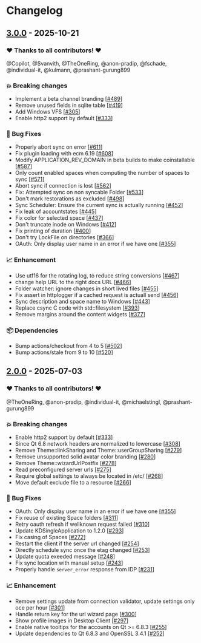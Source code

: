 # Changelog

## [3.0.0](https://github.com/opencloud-eu/desktop/releases/tag/v3.0.0) - 2025-10-21

### ❤️ Thanks to all contributors! ❤️

@Copilot, @Svanvith, @TheOneRing, @anon-pradip, @fschade, @individual-it, @kulmann, @prashant-gurung899

### 💥 Breaking changes

- Implement a beta channel branding [[#489](https://github.com/opencloud-eu/desktop/pull/489)]
- Remove unused fields in sqlite table [[#419](https://github.com/opencloud-eu/desktop/pull/419)]
- Add Windows VFS [[#305](https://github.com/opencloud-eu/desktop/pull/305)]
- Enable http2 support by default [[#333](https://github.com/opencloud-eu/desktop/pull/333)]

### 🐛 Bug Fixes

- Properly abort sync on error [[#611](https://github.com/opencloud-eu/desktop/pull/611)]
- Fix plugin loading with ecm 6.19 [[#608](https://github.com/opencloud-eu/desktop/pull/608)]
- Modify APPLICATION_REV_DOMAIN in beta builds to make coinstallable [[#587](https://github.com/opencloud-eu/desktop/pull/587)]
- Only count enabled spaces when computing the number of spaces to sync [[#571](https://github.com/opencloud-eu/desktop/pull/571)]
- Abort sync if connection is lost [[#562](https://github.com/opencloud-eu/desktop/pull/562)]
- Fix: Attempted sync on non syncable Folder [[#533](https://github.com/opencloud-eu/desktop/pull/533)]
- Don't mark restorations as excluded [[#498](https://github.com/opencloud-eu/desktop/pull/498)]
- Sync Scheduler: Ensure the current sync is actually running [[#452](https://github.com/opencloud-eu/desktop/pull/452)]
- Fix leak of accountstates [[#445](https://github.com/opencloud-eu/desktop/pull/445)]
- Fix color for selected space [[#437](https://github.com/opencloud-eu/desktop/pull/437)]
- Don't truncate inode on Windows [[#412](https://github.com/opencloud-eu/desktop/pull/412)]
- Fix printing of duration [[#400](https://github.com/opencloud-eu/desktop/pull/400)]
- Don't try LockFile on directories [[#366](https://github.com/opencloud-eu/desktop/pull/366)]
- OAuth: Only display user name in an error if we have one [[#355](https://github.com/opencloud-eu/desktop/pull/355)]

### 📈 Enhancement

- Use utf16 for the rotating log, to reduce string conversions [[#467](https://github.com/opencloud-eu/desktop/pull/467)]
- change help URL to the right docs URL [[#466](https://github.com/opencloud-eu/desktop/pull/466)]
- Folder watcher: ignore changes in short lived files [[#455](https://github.com/opencloud-eu/desktop/pull/455)]
- Fix assert in httplogger if a cached request is actuall send [[#456](https://github.com/opencloud-eu/desktop/pull/456)]
- Sync description and space name to Windows [[#443](https://github.com/opencloud-eu/desktop/pull/443)]
- Replace csync C code with std::filesystem [[#393](https://github.com/opencloud-eu/desktop/pull/393)]
- Remove margins around the content widgets [[#377](https://github.com/opencloud-eu/desktop/pull/377)]

### 📦️ Dependencies

- Bump actions/checkout from 4 to 5 [[#502](https://github.com/opencloud-eu/desktop/pull/502)]
- Bump actions/stale from 9 to 10 [[#520](https://github.com/opencloud-eu/desktop/pull/520)]

## [2.0.0](https://github.com/opencloud-eu/desktop/releases/tag/v2.0.0) - 2025-07-03

### ❤️ Thanks to all contributors! ❤️

@TheOneRing, @anon-pradip, @individual-it, @michaelstingl, @prashant-gurung899

### 💥 Breaking changes

- Enable http2 support by default [[#333](https://github.com/opencloud-eu/desktop/pull/333)]
- Since Qt 6.8 network headers are normalized to lowercase [[#308](https://github.com/opencloud-eu/desktop/pull/308)]
- Remove Theme::linkSharing and Theme::userGroupSharing [[#279](https://github.com/opencloud-eu/desktop/pull/279)]
- Remove unsupported solid avatar color branding [[#280](https://github.com/opencloud-eu/desktop/pull/280)]
- Remove Theme::wizardUrlPostfix [[#278](https://github.com/opencloud-eu/desktop/pull/278)]
- Read preconfigured server urls [[#275](https://github.com/opencloud-eu/desktop/pull/275)]
- Require global settings to always be located in /etc/ [[#268](https://github.com/opencloud-eu/desktop/pull/268)]
- Move default exclude file to a resource [[#266](https://github.com/opencloud-eu/desktop/pull/266)]

### 🐛 Bug Fixes

- OAuth: Only display user name in an error if we have one [[#355](https://github.com/opencloud-eu/desktop/pull/355)]
- Fix reuse of existing Space folders [[#311](https://github.com/opencloud-eu/desktop/pull/311)]
- Retry oauth refresh if wellknown request failed [[#310](https://github.com/opencloud-eu/desktop/pull/310)]
- Update KDSingleApplication to 1.2.0 [[#293](https://github.com/opencloud-eu/desktop/pull/293)]
- Fix casing of Spaces [[#272](https://github.com/opencloud-eu/desktop/pull/272)]
- Restart the client if the server url changed [[#254](https://github.com/opencloud-eu/desktop/pull/254)]
- Directly schedule sync once the etag changed [[#253](https://github.com/opencloud-eu/desktop/pull/253)]
- Update quota exeeded message [[#248](https://github.com/opencloud-eu/desktop/pull/248)]
- Fix sync location with manual setup [[#243](https://github.com/opencloud-eu/desktop/pull/243)]
- Properly handle `server_error` response from IDP [[#231](https://github.com/opencloud-eu/desktop/pull/231)]

### 📈 Enhancement

-  Remove settings update from connection validator, update settings only oce per hour [[#301](https://github.com/opencloud-eu/desktop/pull/301)]
- Handle return key for the url wizard page [[#300](https://github.com/opencloud-eu/desktop/pull/300)]
- Show profile images in Desktop Client [[#297](https://github.com/opencloud-eu/desktop/pull/297)]
- Enable native tooltips for the accounts on Qt >= 6.8.3 [[#255](https://github.com/opencloud-eu/desktop/pull/255)]
- Update dependencies to Qt 6.8.3 and OpenSSL 3.4.1 [[#252](https://github.com/opencloud-eu/desktop/pull/252)]

